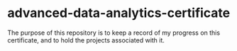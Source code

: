 # advanced-data-analytics-certificate
The purpose of this repository is to keep a record of my progress on this certificate, and to hold the projects associated with it.

